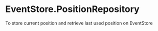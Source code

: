 # EventStore.PositionRepository
To store current position and retrieve last used position on EventStore
